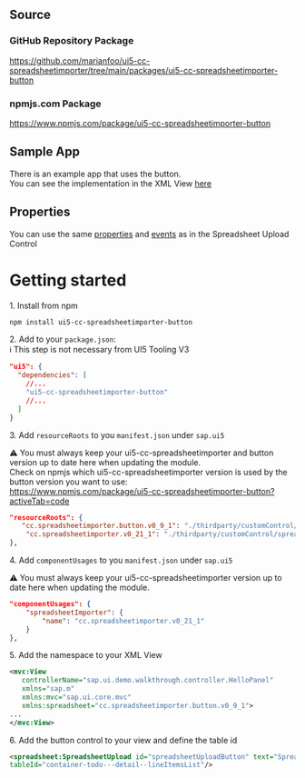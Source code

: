 ## Source

### GitHub Repository Package
https://github.com/marianfoo/ui5-cc-spreadsheetimporter/tree/main/packages/ui5-cc-spreadsheetimporter-button

### npmjs.com Package

https://www.npmjs.com/package/ui5-cc-spreadsheetimporter-button

## Sample App

There is an example app that uses the button.  
You can see the implementation in the XML View [here](https://github.com/marianfoo/ui5-cc-spreadsheetimporter/blob/d4f841329cb36d3b35371f0fdc3c06ed78fb2a92/examples/packages/ordersv2freestylenondraft/webapp/view/Detail.view.xml#L12)

## Properties

You can use the same [properties](Configuration.md) and [events](Events.md) as in the Spreadsheet Upload Control

# Getting started

1\. Install from npm

```sh
npm install ui5-cc-spreadsheetimporter-button
```

2\.  Add to your `package.json`:  
:information_source: This step is not necessary from UI5 Tooling V3

````json
"ui5": {
  "dependencies": [
    //...
    "ui5-cc-spreadsheetimporter-button"
    //...
  ]
}
````

3\. Add `resourceRoots` to you `manifest.json` under `sap.ui5`
   
⚠️ You must always keep your ui5-cc-spreadsheetimporter and button version up to date here when updating the module.  
Check on npmjs which ui5-cc-spreadsheetimporter version is used by the button version you want to use:   
https://www.npmjs.com/package/ui5-cc-spreadsheetimporter-button?activeTab=code

````json
"resourceRoots": {
   "cc.spreadsheetimporter.button.v0_9_1": "./thirdparty/customControl/spreadsheetImporterButton/v0_8_0",
    "cc.spreadsheetimporter.v0_21_1": "./thirdparty/customControl/spreadsheetImporter/v0_21_1"
},
````

4\. Add `componentUsages` to you `manifest.json` under `sap.ui5`
   
⚠️ You must always keep your ui5-cc-spreadsheetimporter version up to date here when updating the module.

````json
"componentUsages": {
    "spreadsheetImporter": {
        "name": "cc.spreadsheetimporter.v0_21_1"
    }
},
````

5\. Add the namespace to your XML View

````xml
<mvc:View
   controllerName="sap.ui.demo.walkthrough.controller.HelloPanel"
   xmlns="sap.m"
   xmlns:mvc="sap.ui.core.mvc"
   xmlns:spreadsheet="cc.spreadsheetimporter.button.v0_9_1">
...
</mvc:View>
````

6\. Add the button control to your view and define the table id

````xml
<spreadsheet:SpreadsheetUpload id="spreadsheetUploadButton" text="Spreadsheet Upload Button" 
tableId="container-todo---detail--lineItemsList"/>
````
